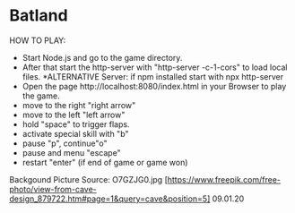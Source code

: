 # Batland

HOW TO PLAY:
* Start Node.js and go to the game directory. 
* After that start the http-server with "http-server -c-1-cors" to load local files.
*ALTERNATIVE Server: if npm installed start with npx http-server
* Open the page http://localhost:8080/index.html in your Browser to play the game.
* move to the right "right arrow"
* move to the left "left arrow"
* hold "space" to trigger flaps.
* activate special skill with "b"
* pause "p", continue"o" 
* pause and menu "escape"
* restart "enter" (if end of game or game won)

Backgound Picture Source:
O7GZJG0.jpg [https://www.freepik.com/free-photo/view-from-cave-design_879722.htm#page=1&query=cave&position=5] 09.01.20